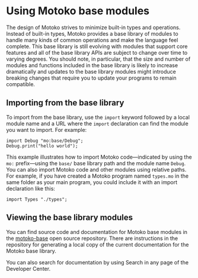 # Using Motoko base modules

The design of Motoko strives to minimize built-in types and operations. Instead of built-in types, Motoko provides a base library of modules to handle many kinds of common operations and make the language feel complete. This base library is still evolving with modules that support core features and all of the base library APIs are subject to change over time to varying degrees. You should note, in particular, that the size and number of modules and functions included in the base library is likely to increase dramatically and updates to the base library modules might introduce breaking changes that require you to update your programs to remain compatible.

## Importing from the base library

To import from the base library, use the `import` keyword followed by a local module name and a URL where the `import` declaration can find the module you want to import. For example:

``` motoko
import Debug "mo:base/Debug";
Debug.print("hello world");
```

This example illustrates how to import Motoko code—indicated by using the `mo:` prefix—using the `base/` base library path and the module name `Debug`. You can also import Motoko code and other modules using relative paths. For example, if you have created a Motoko program named `types.mo` in the same folder as your main program, you could include it with an import declaration like this:

``` motoko no-repl
import Types "./types";
```

## Viewing the base library modules

You can find source code and documentation for Motoko base modules in the [motoko-base](https://github.com/dfinity/motoko-base) open source repository. There are instructions in the repository for generating a local copy of the current documentation for the Motoko base library.

You can also search for documentation by using Search in any page of the Developer Center.
